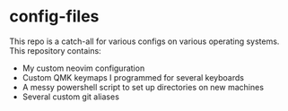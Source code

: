 # config-files
This repo is a catch-all for various configs on various operating systems. This repository contains:

- My custom neovim configuration
- Custom QMK keymaps I programmed for several keyboards
- A messy powershell script to set up directories on new machines
- Several custom git aliases
